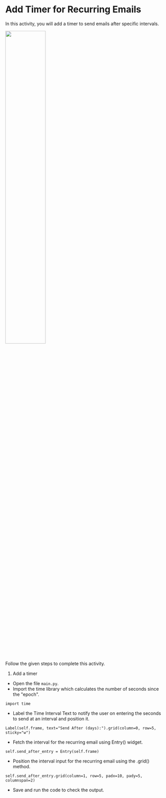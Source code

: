 Add Timer for Recurring Emails
======================
In this activity, you will add a timer to send emails after specific intervals.

<img src= "https://s3.amazonaws.com/media-p.slid.es/uploads/1525749/images/10940642/C120_SA3_new.gif" width = "50%" height = "auto">




Follow the given steps to complete this activity.




1. Add a timer
* Open the file `main.py`.
* Import the time library which calculates the number of seconds since the "epoch".
```
import time
```


* Label the Time Interval Text to notify the user on entering the seconds to send at an interval and position it.
```
Label(self.frame, text="Send After (days):").grid(column=0, row=5, sticky="w")
```
* Fetch the interval for the recurring email using Entry() widget.
```
self.send_after_entry = Entry(self.frame)
```
* Position the interval input for the recurring email using the .grid() method.
```
self.send_after_entry.grid(column=1, row=5, padx=10, pady=5, columnspan=2)
```


* Save and run the code to check the output.
